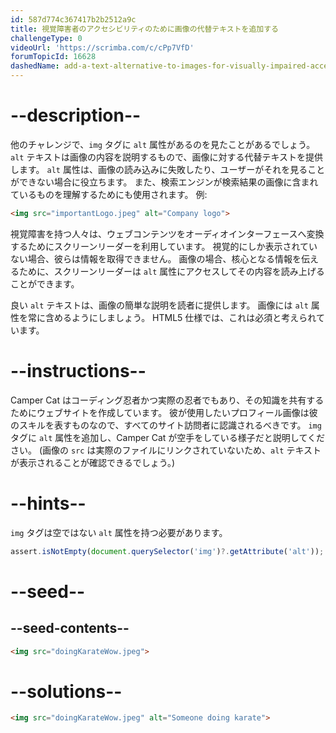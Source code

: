 ```yaml
---
id: 587d774c367417b2b2512a9c
title: 視覚障害者のアクセシビリティのために画像の代替テキストを追加する
challengeType: 0
videoUrl: 'https://scrimba.com/c/cPp7VfD'
forumTopicId: 16628
dashedName: add-a-text-alternative-to-images-for-visually-impaired-accessibility
---
```


# --description--

他のチャレンジで、`img` タグに `alt` 属性があるのを見たことがあるでしょう。 `alt` テキストは画像の内容を説明するもので、画像に対する代替テキストを提供します。 `alt` 属性は、画像の読み込みに失敗したり、ユーザーがそれを見ることができない場合に役立ちます。 また、検索エンジンが検索結果の画像に含まれているものを理解するためにも使用されます。 例:

```html
<img src="importantLogo.jpeg" alt="Company logo">
```

視覚障害を持つ人々は、ウェブコンテンツをオーディオインターフェースへ変換するためにスクリーンリーダーを利用しています。 視覚的にしか表示されていない場合、彼らは情報を取得できません。 画像の場合、核心となる情報を伝えるために、スクリーンリーダーは `alt` 属性にアクセスしてその内容を読み上げることができます。

良い `alt` テキストは、画像の簡単な説明を読者に提供します。 画像には `alt` 属性を常に含めるようにしましょう。 HTML5 仕様では、これは必須と考えられています。

# --instructions--

Camper Cat はコーディング忍者かつ実際の忍者でもあり、その知識を共有するためにウェブサイトを作成しています。 彼が使用したいプロフィール画像は彼のスキルを表すものなので、すべてのサイト訪問者に認識されるべきです。 `img` タグに `alt` 属性を追加し、Camper Cat が空手をしている様子だと説明してください。 (画像の `src` は実際のファイルにリンクされていないため、`alt` テキストが表示されることが確認できるでしょう。)

# --hints--

`img` タグは空ではない `alt` 属性を持つ必要があります。

```js
assert.isNotEmpty(document.querySelector('img')?.getAttribute('alt'));
```

# --seed--

## --seed-contents--

```html
<img src="doingKarateWow.jpeg">
```

# --solutions--

```html
<img src="doingKarateWow.jpeg" alt="Someone doing karate">
```
